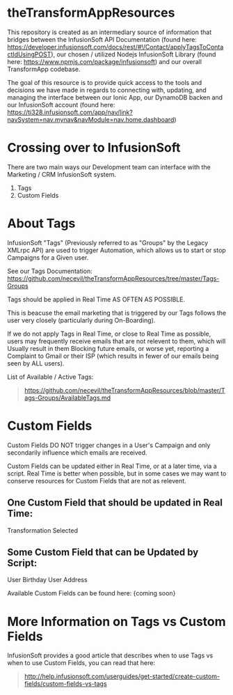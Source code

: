 # theTransformAppResources
This repository is created as an intermediary source of information that bridges between the InfusionSoft API Documentation (found here: https://developer.infusionsoft.com/docs/rest/#!/Contact/applyTagsToContactIdUsingPOST), our chosen / utilized Nodejs InfusionSoft Library (found here: https://www.npmjs.com/package/infusionsoft) and our overall TransformApp codebase.

The goal of this resource is to provide quick access to the tools and decisions we have made in regards to connecting with, updating, and managing the interface between our Ionic App, our DynamoDB backen and our InfusionSoft account (found here: https://ti328.infusionsoft.com/app/nav/link?navSystem=nav.mynav&navModule=nav.home.dashboard)

Crossing over to InfusionSoft
=====
There are two main ways our Development team can interface with the Marketing / CRM InfusionSoft system.

1. Tags
2. Custom Fields

About Tags
====
InfusionSoft "Tags" (Previously referred to as "Groups" by the Legacy XMLrpc API) are used to trigger Automation, which allows us to start or stop Campaigns for a Given user.

See our Tags Documentation: 
https://github.com/necevil/theTransformAppResources/tree/master/Tags-Groups

Tags should be applied in Real Time AS OFTEN AS POSSIBLE.

This is beacuse the email marketing that is triggered by our Tags follows the user very closely (particularly during On-Boarding).  

If we do not apply Tags in Real Time, or close to Real Time as possible, users may frequently receive emails that are not relevent to them, which will Usually result in them Blocking future emails, or worse yet, reporting a Complaint to Gmail or their ISP (which results in fewer of our emails being seen by ALL users).

List of Available / Active Tags: 

>https://github.com/necevil/theTransformAppResources/blob/master/Tags-Groups/AvailableTags.md

Custom Fields
======
Custom Fields DO NOT trigger changes in a User's Campaign and only secondarily influence which emails are received.

Custom Fields can be updated either in Real Time, or at a later time, via a script.  Real Time is better when possible, but in some cases we may want to conserve resources for Custom Fields that are not as relevent.

One Custom Field that should be updated in Real Time:
------
Transformation Selected

Some Custom Field that can be Updated by Script:
------
User Birthday
User Address

Available Custom Fields can be found here: {coming soon}

More Information on Tags vs Custom Fields
====
InfusionSoft provides a good article that describes when to use Tags vs when to use Custom Fields, you can read that here: 

>http://help.infusionsoft.com/userguides/get-started/create-custom-fields/custom-fields-vs-tags

